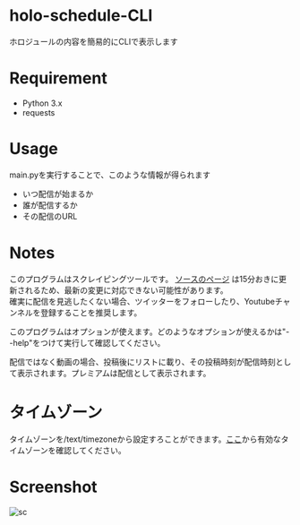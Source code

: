 # holo-schedule-CLI
ホロジュールの内容を簡易的にCLIで表示します

# Requirement
- Python 3.x
- requests


# Usage
main\.pyを実行することで、このような情報が得られます  
- いつ配信が始まるか  
- 誰が配信するか  
- その配信のURL  

# Notes
このプログラムはスクレイピングツールです。 [ソースのページ](https://schedule.hololive.tv/simple)
は15分おきに更新されるため、最新の変更に対応できない可能性があります。  
確実に配信を見逃したくない場合、ツイッターをフォローしたり、Youtubeチャンネルを登録することを推奨します。  

このプログラムはオプションが使えます。どのようなオプションが使えるかは"--help"をつけて実行して確認してください。  

配信ではなく動画の場合、投稿後にリストに載り、その投稿時刻が配信時刻として表示されます。プレミアムは配信として表示されます。  

# タイムゾーン
タイムゾーンを/text/timezoneから設定すろことができます。[ここ](https://gist.github.com/heyalexej/8bf688fd67d7199be4a1682b3eec7568)から有効なタイムゾーンを確認してください。

# Screenshot
![sc](https://user-images.githubusercontent.com/42367122/79976625-e26f4700-84d7-11ea-9e36-e5262e317fbd.png)  
